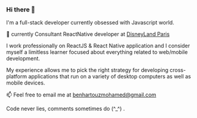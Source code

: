 ### Hi there 👋

I'm a full-stack developer currently obsessed with Javascript world.

🔭 currently Consultant ReactNative developer at [DisneyLand Paris](https://www.disneylandparis.com/en-gb/mobile-app/)

I work professionally on ReactJS & React Native application and I consider myself a limitless learner focused about everything related to web/mobile development.

My experience allows me to pick the right strategy for developing cross-platform applications that run on a variety of desktop computers as well as mobile devices.

📫  Feel free to email me at [benhartouzmohamed@gmail.com](mailto:benhartouzmohamed@gmail.com)

Code never lies, comments sometimes do (^_^) .
